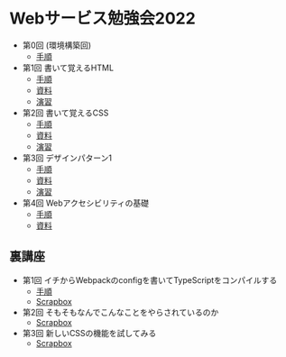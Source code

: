 # Webサービス勉強会2022

- 第0回 (環境構築回)
  - [手順](https://github.com/kmc-jp/2022-web/tree/main/welcome)
- 第1回 書いて覚えるHTML
  - [手順](https://github.com/kmc-jp/2022-web/tree/main/section-template/section-01)
  - [資料](https://github.com/kmc-jp/2022-web/blob/main/notes/section-01.md)
  - [演習](https://github.com/kmc-jp/2022-web/tree/main/exercises/section-01)
- 第2回 書いて覚えるCSS
  - [手順](https://github.com/kmc-jp/2022-web/tree/main/section-template/section-02)
  - [資料](https://github.com/kmc-jp/2022-web/blob/main/notes/section-02.md)
  - [演習](https://github.com/kmc-jp/2022-web/tree/main/exercises/section-02)
- 第3回 デザインパターン1
  - [手順](https://github.com/kmc-jp/2022-web/blob/main/section-template/section-03/README.md)
  - [資料](https://github.com/kmc-jp/2022-web/blob/main/notes/section-03.md)
  - [演習](https://github.com/kmc-jp/2022-web/tree/main/exercises/section-03)
- 第4回 Webアクセシビリティの基礎
  - [手順](https://github.com/kmc-jp/2022-web/blob/main/section-template/section-04/README.md)
  - [資料](https://github.com/kmc-jp/2022-web/blob/main/notes/section-04.md)

## 裏講座
- 第1回 イチからWebpackのconfigを書いてTypeScriptをコンパイルする
  - [手順](https://github.com/kmc-jp/2022-web/tree/main/ura-section-01)
  - [Scrapbox](https://scrapbox.io/2022-web-ura/%E7%AC%AC1%E5%9B%9E_%E3%82%A4%E3%83%81%E3%81%8B%E3%82%89Webpack%E3%81%AEconfig%E3%82%92%E6%9B%B8%E3%81%84%E3%81%A6TypeScript%E3%82%92%E3%82%B3%E3%83%B3%E3%83%91%E3%82%A4%E3%83%AB%E3%81%99%E3%82%8B)
- 第2回 そもそもなんでこんなことをやらされているのか
  - [Scrapbox](https://scrapbox.io/2022-web-ura/%E7%AC%AC2%E5%9B%9E_%E3%81%9D%E3%82%82%E3%81%9D%E3%82%82%E3%81%AA%E3%82%93%E3%81%A7%E3%81%93%E3%82%93%E3%81%AA%E3%81%93%E3%81%A8%E3%82%92%E3%82%84%E3%82%89%E3%81%95%E3%82%8C%E3%81%A6%E3%81%84%E3%82%8B%E3%81%AE%E3%81%8B)
- 第3回 新しいCSSの機能を試してみる
  - [Scrapbox](https://scrapbox.io/2022-web-ura/%E7%AC%AC3%E5%9B%9E_%E6%96%B0%E3%81%97%E3%81%84CSS%E3%81%AE%E6%A9%9F%E8%83%BD%E3%82%92%E8%A9%A6%E3%81%97%E3%81%A6%E3%81%BF%E3%82%8B)
